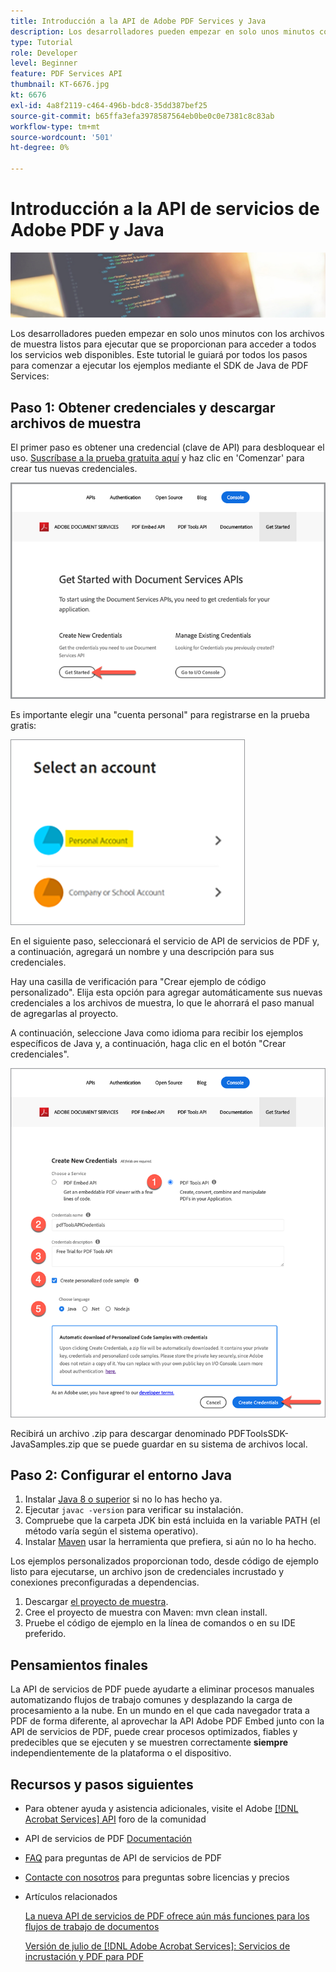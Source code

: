 ```yaml
---
title: Introducción a la API de Adobe PDF Services y Java
description: Los desarrolladores pueden empezar en solo unos minutos con los archivos de muestra listos para ejecutar que se proporcionan para acceder a todos los servicios web disponibles
type: Tutorial
role: Developer
level: Beginner
feature: PDF Services API
thumbnail: KT-6676.jpg
kt: 6676
exl-id: 4a8f2119-c464-496b-bdc8-35dd387bef25
source-git-commit: b65ffa3efa3978587564eb0be0c0e7381c8c83ab
workflow-type: tm+mt
source-wordcount: '501'
ht-degree: 0%

---
```


# Introducción a la API de servicios de Adobe PDF y Java

![Crear imagen de héroe de PDF](assets/GettingStartedJava_hero.jpg)

Los desarrolladores pueden empezar en solo unos minutos con los archivos de muestra listos para ejecutar que se proporcionan para acceder a todos los servicios web disponibles. Este tutorial le guiará por todos los pasos para comenzar a ejecutar los ejemplos mediante el SDK de Java de PDF Services:

## Paso 1: Obtener credenciales y descargar archivos de muestra

El primer paso es obtener una credencial (clave de API) para desbloquear el uso. [Suscríbase a la prueba gratuita aquí](https://www.adobe.io/apis/documentcloud/dcsdk/gettingstarted.html) y haz clic en &#39;Comenzar&#39; para crear tus nuevas credenciales.

![Paso 1](assets/GettingStartedJava_step1.png)

Es importante elegir una &quot;cuenta personal&quot; para registrarse en la prueba gratis:

![Personal](assets/GettingStartedJava_personal.png)

En el siguiente paso, seleccionará el servicio de API de servicios de PDF y, a continuación, agregará un nombre y una descripción para sus credenciales.

Hay una casilla de verificación para &quot;Crear ejemplo de código personalizado&quot;. Elija esta opción para agregar automáticamente sus nuevas credenciales a los archivos de muestra, lo que le ahorrará el paso manual de agregarlas al proyecto.

A continuación, seleccione Java como idioma para recibir los ejemplos específicos de Java y, a continuación, haga clic en el botón &quot;Crear credenciales&quot;.

![Credenciales](assets/GettingStartedJava_credentials.png)

Recibirá un archivo .zip para descargar denominado PDFToolsSDK-JavaSamples.zip que se puede guardar en su sistema de archivos local.

## Paso 2: Configurar el entorno Java

1. Instalar [Java 8 o superior](https://www.oracle.com/java/technologies/javase-downloads.html) si no lo has hecho ya.
1. Ejecutar `javac -version` para verificar su instalación.
1. Compruebe que la carpeta JDK bin está incluida en la variable PATH (el método varía según el sistema operativo).
1. Instalar [Maven](https://maven.apache.org/install.html) usar la herramienta que prefiera, si aún no lo ha hecho.

Los ejemplos personalizados proporcionan todo, desde código de ejemplo listo para ejecutarse, un archivo json de credenciales incrustado y conexiones preconfiguradas a dependencias.

1. Descargar [el proyecto de muestra](https://github.com/adobe/pdftools-java-sdk-samples).
1. Cree el proyecto de muestra con Maven: mvn clean install.
1. Pruebe el código de ejemplo en la línea de comandos o en su IDE preferido.

## Pensamientos finales

La API de servicios de PDF puede ayudarte a eliminar procesos manuales automatizando flujos de trabajo comunes y desplazando la carga de procesamiento a la nube. En un mundo en el que cada navegador trata a PDF de forma diferente, al aprovechar la API Adobe PDF Embed junto con la API de servicios de PDF, puede crear procesos optimizados, fiables y predecibles que se ejecuten y se muestren correctamente **siempre** independientemente de la plataforma o el dispositivo.

## Recursos y pasos siguientes

* Para obtener ayuda y asistencia adicionales, visite el Adobe [[!DNL Acrobat Services] API](https://community.adobe.com/t5/document-cloud-sdk/bd-p/Document-Cloud-SDK?page=1&amp;sort=latest_replies&amp;filter=all) foro de la comunidad

* API de servicios de PDF [Documentación](https://www.adobe.com/go/pdftoolsapi_doc)

* [FAQ](https://community.adobe.com/t5/document-cloud-sdk/faq-for-document-services-pdf-tools-api/m-p/10726197) para preguntas de API de servicios de PDF

* [Contacte con nosotros](https://www.adobe.com/go/pdftoolsapi_requestform) para preguntas sobre licencias y precios

* Artículos relacionados

  [La nueva API de servicios de PDF ofrece aún más funciones para los flujos de trabajo de documentos](https://community.adobe.com/t5/document-services-apis/new-pdf-tools-api-brings-more-capabilities-for-document-services/m-p/11294170)

  [Versión de julio de [!DNL Adobe Acrobat Services]: Servicios de incrustación y PDF para PDF](https://medium.com/adobetech/july-release-of-adobe-document-services-pdf-embed-and-pdf-tools-17211bf7776d)

